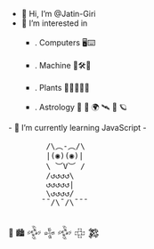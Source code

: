 - 👋 Hi, I’m @Jatin-Giri
- 👀 I’m interested in <ul type ='square'>
 &nbsp; <li>. Computers 🖥⌨️ </li>
 &nbsp; <li>. Machine 🤖🛠️🦾 </li>
 &nbsp; <li>. Plants 🌳🌾🌱🌲🌿</li>
 &nbsp; <li>. Astrology   🔭  🚀 🌍  🛰️ 🔬 🪐 </li>
 
</ul>
- 📎  I’m currently learning JavaScript
- <pre>
        /\︵-︵/\
        |(◉)(◉)|
        \ ︶V︶ /
        /↺↺↺↺\
        ↺↺↺↺↺|
        \↺↺↺↺/
       ¯¯/\¯/\¯¯¯
   </pre>

   🗿 🏙 𒅒 𒈔 𒅒 𒇫 𒄆
<!--- - ☄️  
👩🏽‍💻 🤖🎯🗿🏙⌨️🔭👨🏻‍💻🔬⚙️ 🛠️🔧📟🚀
⋆｡ﾟ🪐｡⋆｡ ﾟ☾ ﾟ｡⋆
🌌   ༘⋆₊ ⊹★🔭๋࣭ ⭑⋆｡˚    🪐  🛰️
🃜🃚🃖🃁🂭🂺 🌍
๑☆❕☆🦈☆๑
📸  👩‍🚀   🌲🌳🌿
𒅒𒈔𒅒𒇫𒄆 
💞️ I’m looking to collaborate on ... 
- 📫 How to reach me ...
- 😄 Pronouns: ...
- ⚡ Fun fact: ...
--->
<!---
Jatin-Giri/Jatin-Giri is a ✨ special ✨ repository because its `README.md` (this file) appears on your GitHub profile.
You can click the Preview link to take a look at your changes.
--->
